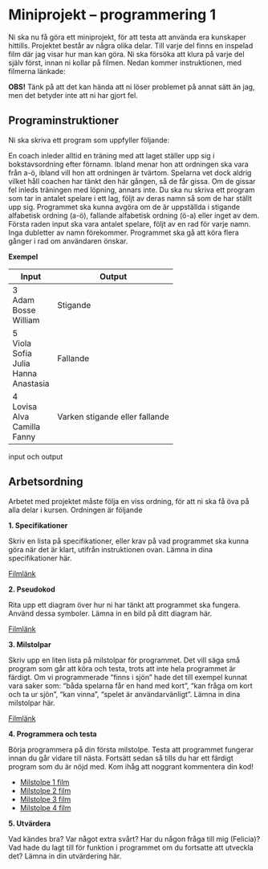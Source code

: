 # Miniprojekt – programmering 1

Ni ska nu få göra ett miniprojekt, för att testa att använda era kunskaper hittills. Projektet består av några olika delar. Till varje del finns en inspelad film där jag visar hur man kan göra. Ni ska försöka att klura på varje del själv först, innan ni kollar på filmen. Nedan kommer instruktionen, med filmerna länkade:

**OBS!** Tänk på att det kan hända att ni löser problemet på annat sätt än jag, men det betyder inte att ni har gjort fel.


## Programinstruktioner
Ni ska skriva ett program som uppfyller följande:

En coach inleder alltid en träning med att laget ställer upp sig i bokstavsordning efter förnamn. Ibland menar hon att ordningen ska vara från a-ö, ibland vill hon att ordningen är tvärtom. Spelarna vet dock aldrig vilket håll coachen har tänkt den här gången, så de får gissa. Om de gissar fel inleds träningen med löpning, annars inte. Du ska nu skriva ett program som tar in antalet spelare i ett lag, följt av deras namn så som de har ställt upp sig. Programmet ska kunna avgöra om de är uppställda i stigande alfabetisk ordning (a-ö), fallande alfabetisk ordning (ö-a) eller inget av dem. Första raden input ska vara antalet spelare, följt av en rad för varje namn. Inga dubletter av namn förekommer. Programmet ska gå att köra flera gånger i rad om användaren önskar.

**Exempel**

| Input       | Output |
| ----------- | ----------- |
| 3<br>Adam<br>Bosse<br>William| Stigande    |
| 5<br>Viola<br>Sofia<br>Julia<br>Hanna<br>Anastasia | Fallande |
| 4<br>Lovisa<br>Alva<br>Camilla<br>Fanny   | Varken stigande eller fallande  |
 input och output

## Arbetsordning

Arbetet med projektet måste följa en viss ordning, för att ni ska få öva på alla delar i kursen. Ordningen är följande

**1. Specifikationer**

Skriv en lista på specifikationer, eller krav på vad programmet ska kunna göra när det är klart, utifrån instruktionen ovan. Lämna in dina specifikationer här.

[Filmlänk](https://drive.google.com/file/d/1-FEc23hq0HJPOB3YnPSev4f6efkF0xfd/view?usp=sharing)

**2. Pseudokod**

Rita upp ett diagram över hur ni har tänkt att programmet ska fungera. Använd dessa symboler. Lämna in en bild på ditt diagram här.

[Filmlänk](https://drive.google.com/file/d/1bQqK5dgRa3lCvIS9zeXx6pZmBMqk49XS/view?usp=sharing)

**3. Milstolpar**

Skriv upp en liten lista på milstolpar för programmet. Det vill säga små program som går att köra och testa, trots att inte hela programmet är färdigt. Om vi programmerade “finns i sjön” hade det till exempel kunnat vara saker som: “båda spelarna får en hand med kort”, “kan fråga om kort och ta ur sjön”, “kan vinna”, “spelet är användarvänligt”. Lämna in dina milstolpar här.

[Filmlänk](https://drive.google.com/file/d/1bJSeGsxQxq6953MT_PqDlc17AYZMc2pC/view?usp=sharing)

**4. Programmera och testa**

Börja programmera på din första milstolpe. Testa att programmet fungerar innan du går vidare till nästa. Fortsätt sedan så tills du har ett färdigt program som du är nöjd med. Kom ihåg att noggrant kommentera din kod!
* [Milstolpe 1 film](https://drive.google.com/file/d/1zTTUm6iMT-CFpUdzw4huTilN9l_n6i_A/view?usp=sharing)
* [Milstolpe 2 film](https://drive.google.com/file/d/1yUF36zR3rzOocGumc8WWGAqQwTib-w4n/view?usp=sharing)
* [Milstolpe 3 film](https://drive.google.com/file/d/1wPUdHCbGMUAdASIZeTPb8pyUrb1YqpIs/view?usp=sharing)
* [Milstolpe 4 film](https://drive.google.com/file/d/1K9AVSS7laYZ18kckaXnU-QBEx0TdvN7W/view?usp=sharing)

**5. Utvärdera**

Vad kändes bra? Var något extra svårt? Har du någon fråga till mig (Felicia)? Vad hade du lagt till för funktion i programmet om du fortsatte att utveckla det? Lämna in din utvärdering här.



